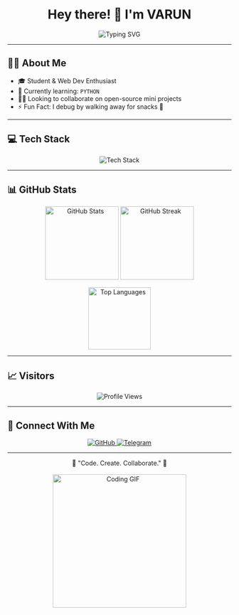 
<h1 align="center">Hey there! 👋 I'm VARUN</h1>

<p align="center">
  <img src="https://readme-typing-svg.herokuapp.com?font=Fira+Code&weight=600&size=24&pause=1000&color=00F7FF&center=true&vCenter=true&width=440&lines=Passionate+Developer+💻;Lover+of+Clean+Code+📝;Always+Learning+Something+New+🚀;Let's+build+cool+stuff+🔥" alt="Typing SVG" />
</p>

---

## 🧑‍💻 About Me

- 🎓 Student & Web Dev Enthusiast  
- 🌱 Currently learning: `PYTHON`
- 👯‍♂️ Looking to collaborate on open-source mini projects  
- ⚡ Fun Fact: I debug by walking away for snacks 🍫

---

## 💻 Tech Stack

<p align="center">
  <img src="https://skillicons.dev/icons?i=html,css,js,c,python,git,github,vscode,bash" alt="Tech Stack" />
</p>

---

## 📊 GitHub Stats

<p align="center">
  <img src="https://github-readme-stats.vercel.app/api?username=VARUN-KONADA&show_icons=true&theme=radical" height="165" alt="GitHub Stats" />
  <img src="https://github-readme-streak-stats.herokuapp.com/?user=VARUN-KONADA&theme=radical" height="165" alt="GitHub Streak" />
</p>

<p align="center">
  <img src="https://github-readme-stats.vercel.app/api/top-langs/?username=VARUN-KONADA&layout=compact&theme=radical" height="140" alt="Top Languages" />
</p>

<!--
<p align="left"><img src="https://github-profile-trophy.vercel.app/?username=VARUN-KONADA&layout=compact&theme=radical&column=3&margin-w=15&margin-h=30" alt="VARUN-KONADA" /> </p> -->

---

## 📈 Visitors

<p align="center">
  <img src="https://komarev.com/ghpvc/?username=VARUN-KONADA&style=for-the-badge&color=blue" alt="Profile Views" />
</p>

---

## 🔗 Connect With Me

<p align="center">
  <a href="https://github.com/VARUN-KONADA" target="_blank">
    <img src="https://img.shields.io/badge/GitHub-black?style=for-the-badge&logo=github" alt="GitHub" />
  </a>
  <a href="https://t.me/AGENT_V" target="_blank">
    <img src="https://img.shields.io/badge/Telegram-2CA5E0?style=for-the-badge&logo=telegram&logoColor=white" alt="Telegram" />
  </a>
  <!--
  <a href="mailto:youremail@example.com">
    <img src="https://img.shields.io/badge/Email-Send_Message-red?style=for-the-badge&logo=gmail" alt="Email" />
  </a>-->
</p>

---

<p align="center">
  🚀 "Code. Create. Collaborate." 🚀  
  <br><br>
  <img src="https://media.giphy.com/media/qgQUggAC3Pfv687qPC/giphy.gif" width="300" alt="Coding GIF" />
</p>
